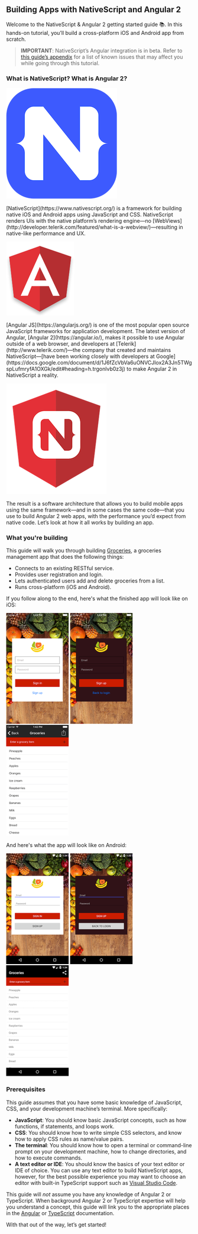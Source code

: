 ## Building Apps with NativeScript and Angular 2

Welcome to the NativeScript & Angular 2 getting started guide 📚. In this hands-on tutorial, you’ll build a cross-platform iOS and Android app from scratch.

> **IMPORTANT**: NativeScript’s Angular integration is in beta. Refer to [this guide’s appendix](#chapter8.0) for a list of known issues that may affect you while going through this tutorial.

### What is NativeScript? What is Angular 2?

<div class="intro-box">
  <img src="images/chapter0/NativeScript_logo.png" class="plain" alt="NativeScript logo">
  <p>[NativeScript](https://www.nativescript.org/)  is a framework for building native iOS and Android apps using JavaScript and CSS. NativeScript renders UIs with the native platform’s rendering engine—no [WebViews](http://developer.telerik.com/featured/what-is-a-webview/)—resulting in native-like performance and UX.</p>
</div>

<div class="intro-box">
  <img src="images/chapter0/Angular_logo.png" class="plain" alt="Angular logo">
  <p>[Angular JS](https://angularjs.org/) is one of the most popular open source JavaScript frameworks for application development. The latest version of Angular, [Angular 2](https://angular.io/), makes it possible to use Angular outside of a web browser, and developers at [Telerik](http://www.telerik.com/)—the company that created and maintains NativeScript—[have been working closely with developers at Google](https://docs.google.com/document/d/1J6fZcVbVa6uONVCJIox2A3Jn5TWgspLufmryfA1OXGk/edit#heading=h.trgonlvb0z3j) to make Angular 2 in NativeScript a reality.</p>
</div>

<div class="intro-box">
  <img src="images/chapter0/NativeScript_Angular_logo.png" class="plain" alt="Angular logo">
  <p>The result is a software architecture that allows you to build mobile apps using the same framework—and in some cases the same code—that you use to build Angular 2 web apps, with the performance you’d expect from native code. Let’s look at how it all works by building an app.</p>
</div>

### What you're building

This guide will walk you through building [Groceries](https://github.com/NativeScript/sample-Groceries), a groceries management app that does the following things:

- Connects to an existing RESTful service.
- Provides user registration and login.
- Lets authenticated users add and delete groceries from a list.
- Runs cross-platform (iOS and Android).

If you follow along to the end, here's what the finished app will look like on iOS:

<img src="images/chapter0/ios/1.png" alt="Final look of iOS app 1" style="height: 300px;">
<img src="images/chapter0/ios/2.png" alt="Final look of iOS app 1" style="height: 300px;">
<img src="images/chapter0/ios/3.png" alt="Final look of iOS app 1" style="height: 300px;">

And here's what the app will look like on Android:

<img src="images/chapter0/android/1.png" alt="Final look of Android app 1" style="height: 300px;">
<img src="images/chapter0/android/2.png" alt="Final look of Android app 1" style="height: 300px;">
<img src="images/chapter0/android/3.png" alt="Final look of Android app 1" style="height: 300px;">

### Prerequisites

This guide assumes that you have some basic knowledge of JavaScript, CSS, and your development machine’s terminal. More specifically:

* **JavaScript**: You should know basic JavaScript concepts, such as how functions, if statements, and loops work.
* **CSS**: You should know how to write simple CSS selectors, and know how to apply CSS rules as name/value pairs.
* **The terminal**: You should know how to open a terminal or command-line prompt on your development machine, how to change directories, and how to execute commands.
* **A text editor or IDE**: You should know the basics of your text editor or IDE of choice. You can use any text editor to build NativeScript apps, however, for the best possible experience you may want to choose an editor with built-in TypeScript support such as [Visual Studio Code](https://code.visualstudio.com/).

This guide will _not_ assume you have any knowledge of Angular 2 or TypeScript. When background Angular 2 or TypeScript expertise will help you understand a concept, this guide will link you to the appropriate places in the [Angular](https://angular.io/docs/ts/latest/) or [TypeScript](http://www.typescriptlang.org/Handbook) documentation.

With that out of the way, let’s get started!
